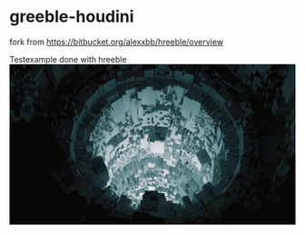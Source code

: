 # greeble-houdini
fork from https://bitbucket.org/alexxbb/hreeble/overview

Testexample done with hreeble
![alt text](IMG_0223.JPG "Example render")
